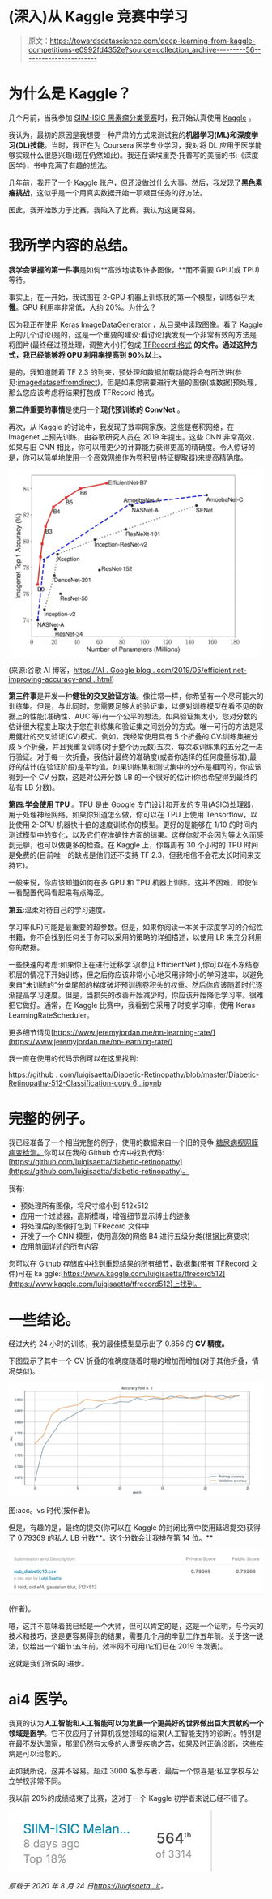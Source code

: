 # (深入)从 Kaggle 竞赛中学习

> 原文：<https://towardsdatascience.com/deep-learning-from-kaggle-competitions-e0992fd4352e?source=collection_archive---------56----------------------->

# 为什么是 Kaggle？

几个月前，当我参加 [SIIM-ISIC 黑素瘤分类竞赛](https://www.kaggle.com/c/siim-isic-melanoma-classification)时，我开始认真使用 [Kaggle](https://www.kaggle.com/luigisaetta) 。

我认为，最初的原因是我想要一种严肃的方式来测试我的**机器学习(ML)和深度学习(DL)技能**。当时，我正在为 Coursera 医学专业学习，我对将 DL 应用于医学能够实现什么很感兴趣(现在仍然如此)。我还在读埃里克·托普写的美丽的书:《深度医学》，书中充满了有趣的想法。

几年前，我开了一个 Kaggle 账户，但还没做过什么大事。然后，我发现了**黑色素瘤挑战**，这似乎是一个用真实数据开始一项艰巨任务的好方法。

因此，我开始致力于比赛，我陷入了比赛。我认为这更容易。

# 我所学内容的总结。

**我学会掌握的第一件事**是如何**高效地读取许多图像，**而不需要 GPU(或 TPU)等待。

事实上，在一开始，我试图在 2-GPU 机器上训练我的第一个模型，训练似乎太**慢**。GPU 利用率非常低，大约 20%。为什么？

因为我正在使用 Keras [ImageDataGenerator](https://keras.io/api/preprocessing/image/#imagedatagenerator-class) ，从目录中读取图像。看了 Kaggle 上的几个讨论(是的，这是一个重要的建议:看讨论)我发现一个非常有效的方法是将图片(最终经过预处理，调整大小)打包成 [TFRecord 格式](https://www.tensorflow.org/tutorials/load_data/tfrecord) **的文件。**通过这种方式，我已经能够**将 GPU 利用率提高到 90%以上。**

是的，我知道随着 TF 2.3 的到来，预处理和数据加载功能将会有所改进(参见:[imagedatasetfromdirect](https://keras.io/api/preprocessing/image/#imagedatasetfromdirectory-function))，但是如果您需要进行大量的图像(或数据)预处理，那么您应该考虑将结果打包成 TFRecord 格式。

**第二件重要的事情**是使用一个**现代预训练的 ConvNet** 。

再次，从 Kaggle 的讨论中，我发现了效率网家族。这些是卷积网络，在 Imagenet 上预先训练，由谷歌研究人员在 2019 年提出。这些 CNN 非常高效，如果与旧 CNN 相比，你可以用更少的计算能力获得更高的精确度。令人惊讶的是，你可以简单地使用一个高效网络作为卷积层(特征提取器)来提高精确度。

![](img/c6a1b2b47716526c62e5819403138a5f.png)

(来源:谷歌 AI 博客，[https://AI . Google blog . com/2019/05/efficient net-improving-accuracy-and . html](https://ai.googleblog.com/2019/05/efficientnet-improving-accuracy-and.html))

**第三件事**是开发一种**健壮的交叉验证方法**。像往常一样，你希望有一个尽可能大的训练集。但是，与此同时，您需要足够大的验证集，以便对训练模型在看不见的数据上的性能(准确性、AUC 等)有一个公平的想法。如果验证集太小，您对分数的估计很大程度上取决于您在训练集和验证集之间划分的方式。唯一可行的方法是采用健壮的交叉验证(CV)模式。例如，我经常使用具有 5 个折叠的 CV:训练集被分成 5 个折叠，并且我重复训练(对于整个历元数)五次，每次取训练集的五分之一进行验证。对于每一次折叠，我估计最终的准确度(或者你选择的任何度量标准),最好的估计(在验证阶段)是平均值。如果训练集和测试集中的分布是相同的，你应该得到一个 CV 分数，这是对公开分数 LB 的一个很好的估计(你也希望得到最终的私有 LB 分数)。

**第四:学会使用 TPU** 。TPU 是由 Google 专门设计和开发的专用(ASIC)处理器，用于处理神经网络。如果你知道怎么做，你可以在 TPU 上使用 Tensorflow，以比使用 2-GPU 机器快十倍的速度训练你的模型。更好的是能够在 1/10 的时间内测试模型中的变化，以及它们在准确性方面的结果。这样你就不会因为等太久而感到无聊，也可以做更多的检查。在 Kaggle 上，你每周有 30 个小时的 TPU 时间是免费的(目前唯一的缺点是他们还不支持 TF 2.3，但我相信不会花太长时间来支持它)。

一般来说，你应该知道如何在多 GPU 和 TPU 机器上训练。这并不困难，即使乍一看配置代码看起来有点晦涩。

**第五**:温柔对待自己的学习速度。

学习率(LR)可能是最重要的超参数。但是，如果你阅读一本关于深度学习的介绍性书籍，你不会找到任何关于你可以采用的策略的详细描述，以使用 LR 来充分利用你的数据。

一些快速的考虑:如果你正在进行迁移学习(参见 EfficientNet ),你可以在不冻结卷积层的情况下开始训练，但之后你应该非常小心地采用非常小的学习速率，以避免来自“未训练的”分类尾部的梯度破坏预训练卷积头的权重。然后你应该随着时代逐渐提高学习速度。但是，当损失的改善开始减少时，你应该开始降低学习率。很难把它做好。通常，在 Kaggle 比赛中，我看到它采用了时变学习率，使用 Keras LearningRateScheduler。

更多细节请见[https://www.jeremyjordan.me/nn-learning-rate/](https://www.jeremyjordan.me/nn-learning-rate/)

我一直在使用的代码示例可以在这里找到:

[https://github . com/luigisaetta/Diabetic-Retinopathy/blob/master/Diabetic-Retinopathy-512-Classification-copy 6 . ipynb](https://github.com/luigisaetta/diabetic-retinopathy/blob/master/Diabetic-Retinopathy-512-Classification-Copy6.ipynb)

# 完整的例子。

我已经准备了一个相当完整的例子，使用的数据来自一个旧的竞争:[糖尿病视网膜病变检测。](https://www.kaggle.com/c/diabetic-retinopathy-detection)你可以在我的 Github 仓库中找到代码:[https://github.com/luigisaetta/diabetic-retinopathy](https://github.com/luigisaetta/diabetic-retinopathy)。

我有:

*   预处理所有图像，将尺寸缩小到 512x512
*   应用一个过滤器，高斯模糊，增强细节显示博士的迹象
*   将处理后的图像打包到 TFRecord 文件中
*   开发了一个 CNN 模型，使用高效的网络 B4 进行五级分类(根据比赛要求)
*   应用前面详述的所有内容

您可以在 Github 存储库中找到重现结果的所有细节，数据集(带有 TFRecord 文件)可在 ka ggle:[https://www.kaggle.com/luigisaetta/tfrecord512](https://www.kaggle.com/luigisaetta/tfrecord512)上找到。

# 一些结论。

经过大约 24 小时的训练，我的最佳模型显示出了 0.856 的 **CV 精度。**

下图显示了其中一个 CV 折叠的准确度随着时期的增加而增加(对于其他折叠，情况类似)。

![](img/7987dc6086838bd3eadd82719d2c78e0.png)

图:acc。vs 时代(按作者)。

但是，有趣的是，最终的提交(你可以在 Kaggle 的封闭比赛中使用延迟提交)获得了 0.79369 的私人 LB 分数**。这个分数会让我排在第 14 位。**

![](img/787739c97f49509d742caab3b35c412b.png)

(作者)。

嗯，这并不意味着我已经是一个大师，但可以肯定的是，这是一个证明，与今天的技术和技巧，这是更容易得到的结果，需要几个月的辛勤工作五年前。关于这一说法，仅给出一个细节:五年前，效率网不可用(它们已在 2019 年发表)。

这就是我们所说的:进步。

# ai4 医学。

我真的认为**人工智能和人工智能可以为发展一个更美好的世界做出巨大贡献的一个领域是医学**。它不仅应用了计算机视觉领域的结果(人工智能支持的诊断)。特别是在最不发达国家，那里仍然有太多的人遭受疾病之苦，如果及时正确诊断，这些疾病是可以治愈的。

正如我所说，这并不容易。超过 3000 名参与者，最后一个惊喜是:私立学校与公立学校非常不同。

我以前 20%的成绩结束了比赛，这对于一个 Kaggle 初学者来说已经不错了。

![](img/e1bf93bf26957d0162471eb44ca82357.png)

*原载于 2020 年 8 月 24 日*[*https://luigisaeta . it*](https://luigisaetta.it/index.php/deep-learning-ai/43-learning-from-kaggle-competitions)*。*